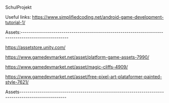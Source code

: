 SchulProjekt

Useful links:
https://www.simplifiedcoding.net/android-game-development-tutorial-1/

Assets:-----------------------------------------------------------------------------------------------------

https://assetstore.unity.com/

https://www.gamedevmarket.net/asset/platform-game-assets-7990/

https://www.gamedevmarket.net/asset/magic-cliffs-4909/

https://www.gamedevmarket.net/asset/free-pixel-art-plataformer-painted-style-7621/

Assets-----------------------------------------------------------------------------------------------------
